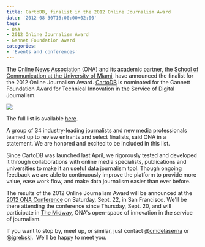 ```yaml
---
title: CartoDB, finalist in the 2012 Online Journalism Award
date: '2012-08-30T16:00:00+02:00'
tags:
- ONA
- 2012 Online Journalism Award
- Gannet Foundation Award
categories:
- 'Events and conferences'
---
```


The <a href="http://journalists.org/">Online News Association</a> (ONA) and its academic partner, the <a href="http://com.miami.edu/">School of Communication at the University of Miami</a>, have announced the finalist for the 2012 Online Journalism Award. <a href="http://cartodb.com" title="Cartodb website" target="_blank">CartoDB</a> is nominated for the Gannett Foundation Award for Technical Innovation in the Service of Digital Journalism. 

<a href="http://journalists.org/2012/08/29/2012-online-journalism-awards-finalists-announced/"><img src="http://cartodb.s3.amazonaws.com/tumblr/posts/ona.png"/></a>

The full list is available <a href="http://journalists.org/2012/08/29/2012-online-journalism-awards-finalists-announced/%20%20%20">here</a>. 

A group of 34 industry-leading journalists and new media professionals teamed up to review entrants and select finalists, said ONA in a statement. We are honored and excited to be included in this list.

Since CartoDB was launched last April, we rigorously tested and developed it through collaborations with online media specialists, publications and universities to make it an useful data journalism tool. Though ongoing feedback we are able to continuously improve the platform to provide more value, ease work flow, and make data journalism easier than ever before. 

The results of the 2012 Online Journalism Award will be announced at the <a href="http://ona12.journalists.org/">2012 ONA Conference</a> on Saturday, Sept. 22, in San Francisco. We'll be there attending the conference since Thursday, Sept. 20, and will participate in <a href="http://ona12.journalists.org/midway/">The Midway</a>, ONA's open-space of innovation in the service of journalism.

If you want to stop by, meet up, or similar, just contact <a href="https://twitter.com/cmdelaserna">@cmdelaserna</a> or <a href="https://twitter.com/jgrebski">@jgrebski</a>.  We'll be happy to meet you. 
